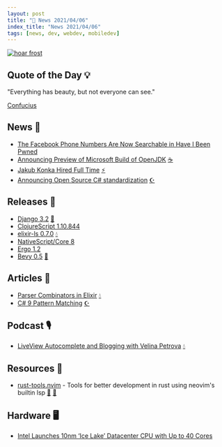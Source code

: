 ```yaml
---
layout: post
title: "📜 News 2021/04/06"
index_title: "News 2021/04/06"
tags: [news, dev, webdev, mobiledev]
---
```


<a href="https://daily-tech-news.github.io/2021/04/06/news.html">
  <img src="https://user-images.githubusercontent.com/430272/101961913-8afa2480-3be9-11eb-97c2-b00a54ee4bb5.jpg"
     alt="hoar frost"
     class="image">
</a>

## Quote of the Day 💡

"Everything has beauty, but not everyone can see."

[Confucius](https://en.wikipedia.org/wiki/Confucius)

## News 📰

- [The Facebook Phone Numbers Are Now Searchable in Have I Been Pwned](https://www.troyhunt.com/the-facebook-phone-numbers-are-now-searchable-in-have-i-been-pwned/)
- [Announcing Preview of Microsoft Build of OpenJDK](https://devblogs.microsoft.com/java/announcing-preview-of-microsoft-build-of-openjdk/) [☕️](https://www.java.com "#java")
- [Jakub Konka Hired Full Time](https://ziglang.org/news/jakub-konka-hired-full-time/) [⚡️](https://ziglang.org "#ziglang")
- [Announcing Open Source C# standardization](https://devblogs.microsoft.com/dotnet/announcing-open-source-c-standardization-standards/) [☪️ ](https://docs.microsoft.com/en-us/dotnet/csharp "#csharp #dotnet")

## Releases 🥳

- [Django 3.2](https://www.djangoproject.com/weblog/2021/apr/06/django-32-released/) [🐍](https://www.python.org "#python")
- [ClojureScript 1.10.844](https://clojurescript.org/news/2021-04-06-release)
- [elixir-ls 0.7.0](https://github.com/elixir-lsp/elixir-ls/releases/tag/v0.7.0) [💧](https://elixir-lang.org "#elixirlang")
- [NativeScript/Core 8](https://github.com/NativeScript/NativeScript/releases/tag/8.0.0-core)
- [Ergo 1.2](https://github.com/halturin/ergo/releases/tag/v1.2.0)
- [Bevy 0.5](https://bevyengine.org/news/bevy-0-5/) [🦀](https://www.rust-lang.org "#rust")

## Articles 📜

- [Parser Combinators in Elixir](https://serokell.io/blog/parser-combinators-in-elixir) [💧](https://elixir-lang.org "#elixirlang")
- [C# 9 Pattern Matching](https://developers.redhat.com/blog/2021/04/06/c-9-pattern-matching/) [☪️ ](https://docs.microsoft.com/en-us/dotnet/csharp "#csharp #dotnet")

## Podcast 🎙

- [LiveView Autocomplete and Blogging with Velina Petrova](https://thinkingelixir.com/podcast-episodes/042-liveview-autocomplete-and-blogging-with-velina-petrova/) [💧](https://elixir-lang.org "#elixirlang")

## Resources 🎪

- [rust-tools.nvim](https://github.com/simrat39/rust-tools.nvim) - Tools for better development in rust using neovim's builtin lsp [🍃](https://neovim.io "#neovim") [🦀](https://www.rust-lang.org "#rust")

## Hardware 🖥

- [Intel Launches 10nm ‘Ice Lake’ Datacenter CPU with Up to 40 Cores](https://www.hpcwire.com/2021/04/06/intel-launches-10nm-ice-lake-datacenter-cpu-with-up-to-40-cores/)

